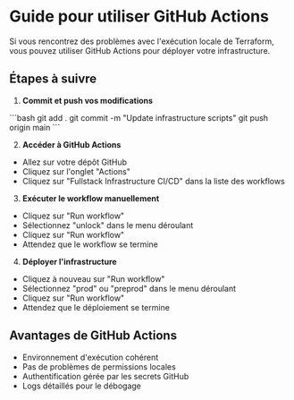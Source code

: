 # Guide pour utiliser GitHub Actions

Si vous rencontrez des problèmes avec l'exécution locale de Terraform, vous pouvez utiliser GitHub Actions pour déployer votre infrastructure.

## Étapes à suivre

1. **Commit et push vos modifications**

\`\`\`bash
git add .
git commit -m "Update infrastructure scripts"
git push origin main
\`\`\`

2. **Accéder à GitHub Actions**

- Allez sur votre dépôt GitHub
- Cliquez sur l'onglet "Actions"
- Cliquez sur "Fullstack Infrastructure CI/CD" dans la liste des workflows

3. **Exécuter le workflow manuellement**

- Cliquez sur "Run workflow"
- Sélectionnez "unlock" dans le menu déroulant
- Cliquez sur "Run workflow"
- Attendez que le workflow se termine

4. **Déployer l'infrastructure**

- Cliquez à nouveau sur "Run workflow"
- Sélectionnez "prod" ou "preprod" dans le menu déroulant
- Cliquez sur "Run workflow"
- Attendez que le déploiement se termine

## Avantages de GitHub Actions

- Environnement d'exécution cohérent
- Pas de problèmes de permissions locales
- Authentification gérée par les secrets GitHub
- Logs détaillés pour le débogage
